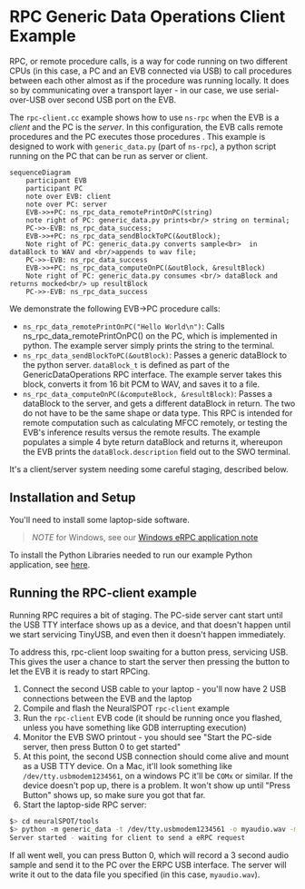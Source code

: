 # RPC Generic Data Operations Client Example
RPC, or remote procedure calls, is a way for code running on two different CPUs (in this case, a PC and an EVB connected via USB) to call procedures between each other almost as if the procedure was running locally. It does so by communicating over a transport layer - in our case, we use serial-over-USB over second USB port on the EVB.

The `rpc-client.cc` example shows how to use `ns-rpc` when the EVB is a *client* and the PC is the *server*. In this configuration, the EVB calls remote procedures and the PC executes those procedures . This example is designed to work with `generic_data.py` (part of `ns-rpc`), a python script running on the PC that can be run as server or client.

```mermaid
sequenceDiagram
    participant EVB
    participant PC
    note over EVB: client
    note over PC: server
    EVB->>+PC: ns_rpc_data_remotePrintOnPC(string)
    note right of PC: generic_data.py prints<br/> string on terminal;
    PC->>-EVB: ns_rpc_data_success;
    EVB->>+PC: ns_rpc_data_sendBlockToPC(&outBlock);
    Note right of PC: generic_data.py converts sample<br>  in dataBlock to WAV and <br/>appends to wav file;
    PC->>-EVB: ns_rpc_data_success
    EVB->>+PC: ns_rpc_data_computeOnPC(&outBlock, &resultBlock)
    Note right of PC: generic_data.py consumes <br/> dataBlock and returns mocked<br/> up resultBlock
    PC->>-EVB: ns_rpc_data_success
```

We demonstrate the following EVB->PC procedure calls:

- `ns_rpc_data_remotePrintOnPC("Hello World\n")`: Calls ns_rpc_data_remotePrintOnPC() on the PC, which is implemented in python. The example server simply prints the string to the terminal.
- `ns_rpc_data_sendBlockToPC(&outBlock)`: Passes a generic dataBlock to the python server. `dataBlock_t` is defined as part of the GenericDataOperations RPC interface. The example server takes this block, converts it from 16 bit PCM to WAV, and saves it to a file.
- `ns_rpc_data_computeOnPC(&computeBlock, &resultBlock)`: Passes a dataBlock to the server, and gets a different dataBlock in return. The two do not have to be the same shape or data type. This RPC is intended for remote computation such as calculating MFCC remotely, or testing the EVB's inference results versus the remote results. The example populates a simple 4 byte return dataBlock and returns it, whereupon the EVB prints the `dataBlock.description` field out to the SWO terminal.

It's a client/server system needing some careful staging, described below.

## Installation and Setup
You'll need to install some laptop-side software.

> *NOTE* for Windows, see our [Windows eRPC application note](../../docs/Application-Note-neuralSPOT-and-Windows.md)

To install the Python Libraries needed to run our example Python application, see [here](../../neuralspot/ns-rpc/README.md).

## Running the RPC-client example
Running RPC requires a bit of staging. The PC-side server cant start until the USB TTY interface
shows up as a device, and that doesn't happen until we start servicing TinyUSB, and even then it doesn't happen immediately.

To address this, rpc-client loop swaiting for a button press, servicing USB. This gives the user a chance to start the server then
pressing the button to let the EVB it is ready to start RPCing.

1. Connect the second USB cable to your laptop - you'll now have 2 USB connections between the EVB and the laptop
2. Compile and flash the NeuralSPOT `rpc-client` example
3. Run the `rpc-client` EVB code (it should be running once you flashed, unless you have something like GDB interrupting execution)
4. Monitor the EVB SWO printout - you should see "Start the PC-side server, then press Button 0 to get started"
5. At this point, the second USB connection should come alive and mount as a USB TTY device. On a Mac, it'll look something like `/dev/tty.usbmodem1234561`, on a windows PC it'll be `COMx` or similar. If the device doesn't pop up, there is a problem. It won't show up until "Press Button" shows up, so make sure you got that far.
6. Start the laptop-side RPC server:
```bash
$> cd neuralSPOT/tools
$> python -m generic_data -t /dev/tty.usbmodem1234561 -o myaudio.wav -m server
Server started - waiting for client to send a eRPC request
```
If all went well, you can press Button 0, which will record a 3 second audio sample and send it to the PC over the ERPC USB interface. The server will write it out to the data file you specified (in this case, `myaudio.wav`).
